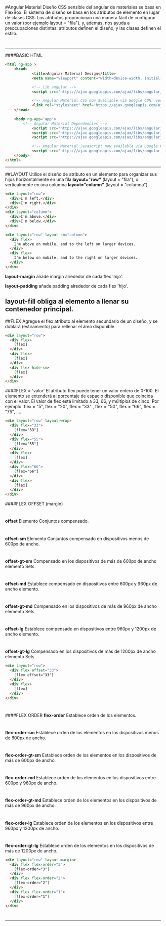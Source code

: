 #Angular Material
Diseño CSS sensible del angular de materiales se basa en FlexBox.
El sistema de diseño se basa en los atributos de elemento en lugar de clases CSS. Los atributos proporcionan una manera fácil de configurar un valor (por ejemplo layout = "fila"), y, además, nos ayuda a preocupaciones distintas: atributos definen el diseño, y las clases definen el estilo.
#
-------

####BASIC HTML
```html
<html ng-app >
	<head>
	    	<title>Angular Material Design</title>
	    	<meta name="viewport" content="width=device-width, initial-scale=1, maximum-scale=1, user-scalable=no">

	    	<!-- lib angular -->
	    	<script src="https://ajax.googleapis.com/ajax/libs/angularjs/1.4.5/angular.min.js"></script>

	     	<!-- Angular Material CSS now available via Google CDN; version 0.10 used here -->
    		<link rel="stylesheet" href="https://ajax.googleapis.com/ajax/libs/angular_material/0.10.0/angular-material.min.css">
  	</head>
  	
  	<body ng-app="app">
		<!-- Angular Material Dependencies -->
	    	<script src="https://ajax.googleapis.com/ajax/libs/angularjs/1.3.15/angular.min.js"></script>
	    	<script src="https://ajax.googleapis.com/ajax/libs/angularjs/1.3.15/angular-animate.min.js"></script>
	    	<script src="https://ajax.googleapis.com/ajax/libs/angularjs/1.3.15/angular-aria.min.js"></script>

	    	<!-- Angular Material Javascript now available via Google CDN; version 0.10 used here -->
	    	<script src="https://ajax.googleapis.com/ajax/libs/angular_material/0.10.0/angular-material.min.js"></script>
	</body>
</html>
```
-------
##LAYOUT
Utilice el diseño de atributo en un elemento para organizar sus hijos horizontalmente en una fila **layout="row"** (layout = "fila"), o verticalmente en una columna **layout="column"** (layout = "columna").

```html
<div layout="row">
  <div>I'm left.</div>
  <div>I'm right.</div>
</div>
<div layout="column">
  <div>I'm above.</div>
  <div>I'm below.</div>
</div>

<div layout="row" layout-sm="column">
  <div flex>
    I'm above on mobile, and to the left on larger devices.
  </div>
  <div flex>
    I'm below on mobile, and to the right on larger devices.
  </div>
</div>
```

**layout-margin** añade margin alrededor de cada flex 'hijo'.

**layout-padding** añade padding alrededor de cada flex 'hijo'.

**layout-fill** obliga al elemento a llenar su contenedor principal. 
-------
##FLEX
Agregue el flex atributo al elemento secundario de un diseño, y se doblará (estiramiento) para rellenar el área disponible.
```html
<div layout="row">
  <div flex>
    [flex]
  </div>
  <div flex>
    [flex]
  </div>
  <div flex hide-sm>
    [flex]
  </div>
</div>
```

####FLEX = 'valor'
El atributo flex puede tener un valor entero de 0-100. El elemento se extenderá al porcentaje de espacio disponible que coincida con el valor. El valor de flex está limitado a 33, 66, y múltiplos de cinco. Por ejemplo: flex = "5", flex = "20", flex = "33" , flex = "50", flex = "66", flex = "75", .... 
```html
<div layout="row" layout-wrap>
  <div flex="33">
    [flex="33"]
  </div>
  <div flex="55">
    [flex="55"]
  </div>
  <div flex>
    [flex]
  </div>
  <div flex="66">
    [flex="66"]
  </div>
  <div flex>
    [flex]
  </div>
</div>
```

####FLEX OFFSET (margin)
#
**offset**	Elemento Conjuntos compensado.
#
**offset-sm**	Elemento Conjuntos compensado en dispositivos menos de 600px de ancho.
#
**offset-gt-sm**	Compensado en los dispositivos de más de 600px de ancho elemento Sets.
#
**offset-md**	Establece compensado en dispositivos entre 600px y 960px de ancho elemento.
#
**offset-gt-md**	Compensado en los dispositivos de más de 960px de ancho elemento Sets.
#
**offset-lg**	Establece compensado en dispositivos entre 960px y 1200px de ancho elemento.
#
**offset-gt-lg**	Compensado en los dispositivos de más de 1200px de ancho elemento Sets.
```html
<div layout="row">
  <div flex offset="33">
    [flex offset="33"]
  </div>
  <div flex>
    [flex]
  </div>
</div>
```
#
#


####FLEX ORDER
**flex-order**	Establece orden de los elementos.
#
**flex-order-sm**	Establece orden de los elementos en los dispositivos menos de 600px de ancho.
#
**flex-order-gt-sm**	Establece orden de los elementos en los dispositivos de más de 600px de ancho.
#
**flex-order-md**	Establece orden de los elementos en los dispositivos entre 600px y 960px de ancho.
#
**flex-order-gt-md**	Establece orden de los elementos en los dispositivos de más de 960px de ancho.
#
**flex-order-lg**	Establece orden de los elementos en los dispositivos entre 960px y 1200px de ancho.
#
**flex-order-gt-lg**	Establece orden de los elementos en los dispositivos de más de 1200px de ancho.
```html
<div layout="row" layout-margin>
  <div flex flex-order="3">
    [flex-order="3"]
  </div>
  <div flex flex-order="2">
    [flex-order="2"]
  </div>
  <div flex flex-order="1">
    [flex-order="1"]
  </div>
</div>
```
#
#
#
-------
